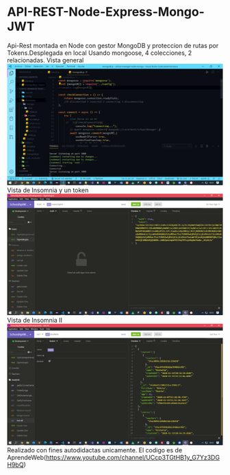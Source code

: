 # API-REST-Node-Express-Mongo-JWT
Api-Rest montada en Node con gestor MongoDB y proteccion de rutas por Tokens.Desplegada en local
Usando mongoose, 4 colecciones, 2 relacionadas.
Vista general
![alt text](imagenes/Vista1.png?raw=true)
Vista de Insomnia y un token
![alt text](imagenes/Vista2.png?raw=true)
Vista de Insomnia II
![alt text](imagenes/Vista3.png?raw=true)
Realizado con fines autodidactas unicamente.
El codigo es de AprendeWeb(https://www.youtube.com/channel/UCcp3TGtHB1y_G7Yz3DGH9bQ)
